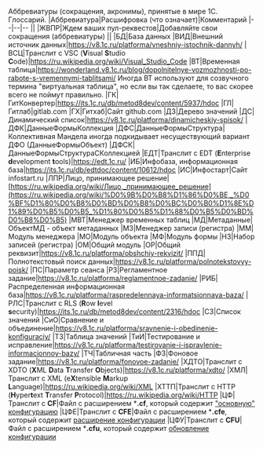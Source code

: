 Аббревиатуры (сокращения, акронимы), принятые в мире 1С. Глоссарий.
|Аббревиатура|Расшифровка (что означает)|Комментарий
|--|--|--
||
|ЖВПР|Ждем ваших пул-реквестов|Добавляйте свои сокращения (аббревиатуры)
||
|БД|База данных
|ВИД|Внешний источник данных|https://v8.1c.ru/platforma/vneshniy-istochnik-dannyh/
|ВСЦ|Транслит с VSC (**V**isual **S**tudio **C**ode)|https://ru.wikipedia.org/wiki/Visual_Studio_Code
|ВТ|Временная таблица|https://wonderland.v8.1c.ru/blog/dopolnitelnye-vozmozhnosti-po-rabote-s-vremennymi-tablitsami/ Иногда ВТ используют для созвучного термина "виртуальная таблица", но если вы так сделаете, то вас скорее всего не поймут правильно.
|ГК|ГитКонвертер|https://its.1c.ru/db/metod8dev/content/5937/hdoc
|ГЛ|Гитлаб|gitlab.com
|ГХ|Гитхаб|Сайт github.com
|ДЗ|Дерево значений
|ДС|Динамический список|https://v8.1c.ru/platforma/dinamicheskiy-spisok/
|ДФК|ДанныеФормыКоллекция
|ДФС|ДанныеФормыСтруктура|Коллективная Мандела иногда подкидывает несуществующий вариант ДФО (ДанныеФормыОбъект)
|ДФСК|ДанныеФормыСтруктураСКоллекцией
|ЕДТ|Транслит с EDT (**E**nterprise **d**evelopment **t**ools)|https://edt.1c.ru/
|ИБ|Инфобаза, информационная база|https://its.1c.ru/db/edtdoc/content/10612/hdoc
|ИС|Инфостарт|Сайт infostart.ru
|ЛПР|Лицо, принимающее решение|[https://ru.wikipedia.org/wiki/Лицо,_принимающее_решение](https://ru.wikipedia.org/wiki/%D0%9B%D0%B8%D1%86%D0%BE,_%D0%BF%D1%80%D0%B8%D0%BD%D0%B8%D0%BC%D0%B0%D1%8E%D1%89%D0%B5%D0%B5_%D1%80%D0%B5%D1%88%D0%B5%D0%BD%D0%B8%D0%B5)
|МВТ|Менеджер временных таблиц
|МД|Метаданные|ОбъектМД - объект метаданных
|МЗ|Менеджер записи (регистра)
|ММ|Модуль менеджера
|МО|Модуль объекта
|МФ|Модуль формы
|НЗ|Набор записей (регистра)
|ОМ|Общий модуль
|ОР|Общий реквизит|https://v8.1c.ru/platforma/obshchiy-rekvizit/
|ППД|Полнотекстовый поиск данных|https://v8.1c.ru/platforma/polnotekstovyy-poisk/
|ПС|Параметр сеанса
|РЗ|Регламентное задание|https://v8.1c.ru/platforma/reglamentnoe-zadanie/
|РИБ|Распределенная информационная база|https://v8.1c.ru/platforma/raspredelennaya-informatsionnaya-baza/
|РЛС|Транслит с RLS (**R**ow **l**evel **s**ecurity)|https://its.1c.ru/db/metod8dev/content/2316/hdoc
|СЗ|Список значений
|СиО|Сравнение и объединение|https://v8.1c.ru/platforma/sravnenie-i-obedinenie-konfiguraciy/
|ТЗ|Таблица значений
|ТиИ|Тестирование и исправление|https://v8.1c.ru/platforma/testirovanie-i-ispravlenie-informacionnoy-bazy/
|ТЧ|Табличная часть
|ФЗ|Фоновое задание|https://v8.1c.ru/platforma/fonovoe-zadanie/
|ХДТО|Транслит с XDTO (**X**ML **D**ata **T**ransfer **O**bjects)|https://v8.1c.ru/platforma/xdto/
|ХМЛ|Транслит с XML (e**X**tensible **M**arkup **L**anguage)|https://ru.wikipedia.org/wiki/XML
|ХТТП|Транслит с HTTP (**H**yper**t**ext **T**ransfer **P**rotocol)|https://ru.wikipedia.org/wiki/HTTP
|ЦФ|Транслит с **CF**|Файл с расширением ***.cf**, который содержит ["основную" конфигурацию](https://v8.1c.ru/platforma/sohranenie-i-zagruzka-konfiguraciy/)
|ЦФЕ|Транслит с **CFE**|Файл с расширением ***.cfe**, который содержит [расширение конфигурации](https://v8.1c.ru/platforma/rasshireniya/)
|ЦФУ|Транслит с **CFU**|Файл с расширением ***.cfu**, который содержит [обновление конфигурации](https://its.1c.ru/db/pubtirage/content/53/hdoc)
